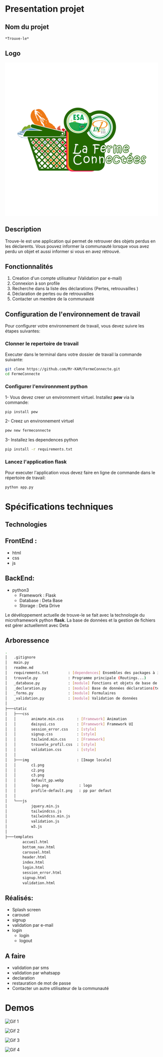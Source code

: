 # Presentation projet
## Nom du projet
	*Trouve-le*
## Logo
![Logo de trouvele](static/img/logo.png)
## Description

Trouve-le est une application qui permet de retrouver des objets perdus en les déclarents.
Vous pouvez informer la communauté lorsque vous avez perdu un objet et aussi informer si vous en avez rétrouvé.

## Fonctionnalités
1. Creation d'un compte utilisateur (Validation par e-mail)
2. Connexion à son profile
3. Recherche dans la liste des déclarations (Pertes, retrouvailles )
4. Déclaration de pertes ou de retrouvailles
5. Contacter un membre de la communauté

## Configuration de l'environnement de travail

Pour configurer votre environnement de travail, vous devez suivre les étapes suivantes:

### Clonner le repertoire de travail
Executer dans le terminal dans votre dossier de travail la commande suivante:

```bash	
git clone https://github.com/Mr-KAM/FermeConnecte.git
cd FermeConnecte
```

### Configurer l'environnment python

1- Vous devez creer un environnment virtuel. Installez **pew** via la commande:

```bash	
pip install pew
```

2- Creez un environnement virtuel 

```bash	
pew new fermeconnecte
```

3- Installez les dependences python

```bash	
pip install -r requirements.txt
```

### Lancez l'application flask

Pour executer l'application vous devez faire en ligne de commande dans le répertoire de travail:

```bash	
python app.py
```
# Spécifications techniques

## Technologies

FrontEnd :
----------
- html
- css
- js

BackEnd:
--------
- python3 
	+ Framework : Flask
	+ Database : Deta Base
	+ Storage : Deta Drive
	
Le dévéloppement actuelle de trouve-le se fait avec la technologie du microframework python **flask**.
La base de données et la gestion de fichiers est gérer actuellemnt avec Deta


## Arboressence

```bash
.
│   .gitignore
│   main.py
│   readme.md
│   requirements.txt         : [dependences] Ensembles des packages à installer
│   trouvele.py              : Programme principale (Routings...)
│   _database.py             : [module] Fonctions et objets de base de données
│   _declaration.py          : [module] Base de données déclarations(temp)
│   _forms.py                : [module] Formulaires 
│   _validation.py           : [module] Validation de données
│
├───static
│   ├───css
│   │       animate.min.css      : [Framework] Animation
│   │       daisyui.css          : [Framework] Framework UI
│   │       session_error.css    : [style] 
│   │       signup.css           : [style]
│   │       tailwind.min.css     : [Framework]
│   │       trouvele_profil.css  : [style]
│   │       validation.css       : [style]
│   │
│   ├───img                      : [Image locale]
│   │       c1.png
│   │       c2.png
│   │       c3.png
│   │       default_pp.webp
│   │       logo.png              : logo
│   │       profile-default.png   : pp par defaut
│   │
│   └───js
│           jquery.min.js
│           tailwindcss.js
│           tailwindcss.min.js
│           validation.js
│           w3.js
│
├───templates
        accueil.html
        bottom_nav.html
        carousel.html
        header.html
        index.html
        login.html
        session_error.html
        signup.html
        validation.html
```

## Réalisés:
- Splash screen
- carousel
- signup
- validation par e-mail
- login
	+ login
	+ logout

## A faire

- validation par sms 
- validation par whatsapp
- declaration
- restauration de mot de passe
- Contacter un autre utilisateur de la communauté

# Demos

![Gif 1](demo/demo1.gif) 

![Gif 2](demo/demo2.gif) 

![Gif 3](demo/demo3.gif) 

![Gif 4](demo/demo4.gif)
